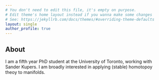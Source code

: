 ```yaml
---
# You don't need to edit this file, it's empty on purpose.
# Edit theme's home layout instead if you wanna make some changes
# See: https://jekyllrb.com/docs/themes/#overriding-theme-defaults
layout: single
author_profile: true
---
```

## About
I am a fifth year PhD student at the University of Toronto, working with Sander Kupers. I am broadly interested in applying (stable) homotopoy theoy to manifolds. 
